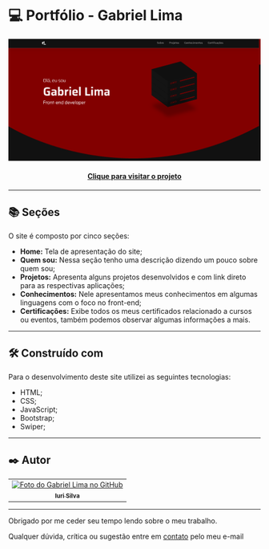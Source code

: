 # 💻 Portfólio - Gabriel Lima

![Resultado final do projeto](resources/img/preview.png)

<h4 align="center"><a href="https://gabriellimmaa.github.io/portifolio/">Clique para visitar o projeto</a></h4>

---
## 📚 Seções
O site é composto por cinco seções:
- **Home:** Tela de apresentação do site;
- **Quem sou:** Nessa seção tenho uma descrição dizendo um pouco sobre quem sou;
- **Projetos:** Apresenta alguns projetos desenvolvidos e com link direto para as respectivas aplicações;
- **Conhecimentos:** Nele apresentamos meus conhecimentos em algumas linguagens com o foco no front-end;
- **Certificações:** Exibe todos os meus certificados relacionado a cursos ou eventos, também podemos observar algumas informações a mais.
---
## 🛠️ Construído com
Para o desenvolvimento deste site utilizei as seguintes tecnologias:
- HTML;
- CSS;
- JavaScript;
- Bootstrap;
- Swiper;
---
## ✒️ Autor

<table>
  <tr>
    <td align="center">
      <a href="https://github.com/Gabriellimmaa">
        <img src="https://avatars3.githubusercontent.com/u/42157830" width="100px;" alt="Foto do Gabriel Lima no GitHub"/><br>
        <sub>
          <b>Iuri Silva</b>
        </sub>
      </a>
    </td>
  </tr>
</table>

---

Obrigado por me ceder seu tempo lendo sobre o meu trabalho.

Qualquer dúvida, crítica ou sugestão entre em <a href="mailto:gabriellimamoraes@gmail.com/">contato</a> pelo meu e-mail
